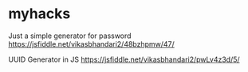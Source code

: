 # myhacks

Just a simple generator for password
https://jsfiddle.net/vikasbhandari2/48bzhpmw/47/

UUID Generator in JS
https://jsfiddle.net/vikasbhandari2/pwLv4z3d/5/
